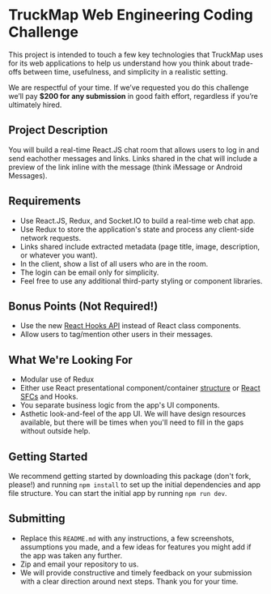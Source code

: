 # TruckMap Web Engineering Coding Challenge

This project is intended to touch a few key technologies that TruckMap uses for its web applications to help us understand how you think about trade-offs between time, usefulness, and simplicity in a realistic setting.

We are respectful of your time.  If we’ve requested you do this challenge we’ll pay **$200 for any submission** in good faith effort, regardless if you’re ultimately hired.

## Project Description

You will build a real-time React.JS chat room that allows users to log in and send eachother messages and links.  Links shared in the chat will include a preview of the link inline with the message (think iMessage or Android Messages).

## Requirements

- Use React.JS, Redux, and Socket.IO to build a real-time web chat app.
- Use Redux to store the application's state and process any client-side network requests.
- Links shared include extracted metadata (page title, image, description, or whatever you want).
- In the client, show a list of all users who are in the room.
- The login can be email only for simplicity.
- Feel free to use any additional third-party styling or component libraries.

## Bonus Points (Not Required!)

- Use the new [React Hooks API](https://medium.com/@dan_abramov/making-sense-of-react-hooks-fdbde8803889) instead of React class components.
- Allow users to tag/mention other users in their messages.

## What We're Looking For

- Modular use of Redux
- Either use React presentational component/container [structure](https://medium.com/@dan_abramov/smart-and-dumb-components-7ca2f9a7c7d0) or [React SFCs](https://www.jstwister.com/post/react-stateless-functional-components-best-practices/) and Hooks.
- You separate business logic from the app's UI components.
- Asthetic look-and-feel of the app UI.  We will have design resources available, but there will be times when you'll need to fill in the gaps without outside help.

## Getting Started

We recommend getting started by downloading this package (don't fork, please!) and running `npm install` to set up the initial dependencies and app file structure.  You can start the initial app by running `npm run dev`.

## Submitting

- Replace this `README.md` with any instructions, a few screenshots, assumptions you made, and a few ideas for features you might add if the app was taken any further.
- Zip and email your repository to us.
- We will provide constructive and timely feedback on your submission with a clear direction around next steps.  Thank you for your time.
